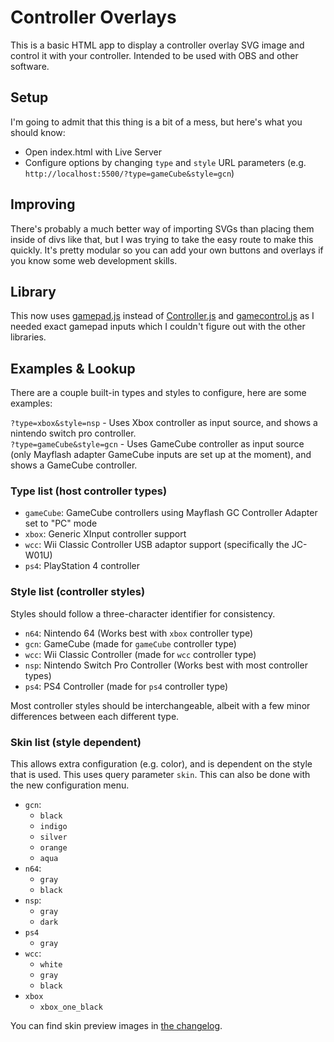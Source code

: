 # Controller Overlays

This is a basic HTML app to display a controller overlay SVG image and control it with your controller. Intended to be used with OBS and other software.

## Setup

I'm going to admit that this thing is a bit of a mess, but here's what you should know:

- Open index.html with Live Server
- Configure options by changing `type` and `style` URL parameters (e.g. `http://localhost:5500/?type=gameCube&style=gcn`)

## Improving

There's probably a much better way of importing SVGs than placing them inside of divs like that, but I was trying to take the easy route to make this quickly. It's pretty modular so you can add your own buttons and overlays if you know some web development skills.

## Library

This now uses [gamepad.js](https://github.com/Tom32i/gamepad.js) instead of [Controller.js](https://github.com/samiare/Controller.js) and [gamecontrol.js](https://github.com/alvaromontoro/gamecontroller.js) as I needed exact gamepad inputs which I couldn't figure out with the other libraries.

## Examples & Lookup

There are a couple built-in types and styles to configure, here are some examples:

`?type=xbox&style=nsp` - Uses Xbox controller as input source, and shows a nintendo switch pro controller.   
`?type=gameCube&style=gcn` - Uses GameCube controller as input source (only Mayflash adapter GameCube inputs are set up at the moment), and shows a GameCube controller.

### Type list (host controller types)

- `gameCube`: GameCube controllers using Mayflash GC Controller Adapter set to "PC" mode
- `xbox`: Generic XInput controller support
- `wcc`: Wii Classic Controller USB adaptor support (specifically the JC-W01U)
- `ps4`: PlayStation 4 controller

### Style list (controller styles)

Styles should follow a three-character identifier for consistency.

- `n64`: Nintendo 64 (Works best with `xbox` controller type)
- `gcn`: GameCube (made for `gameCube` controller type)
- `wcc`: Wii Classic Controller (made for `wcc` controller type)
- `nsp`: Nintendo Switch Pro Controller (Works best with most controller types)
- `ps4`: PS4 Controller (made for `ps4` controller type)

Most controller styles should be interchangeable, albeit with a few minor differences between each different type.

### Skin list (style dependent)

This allows extra configuration (e.g. color), and is dependent on the style that is used. This uses query parameter `skin`. This can also be done with the new configuration menu.

- `gcn`:
  - `black`   
  - `indigo`   
  - `silver`   
  - `orange`   
  - `aqua`   
- `n64`:
  - `gray`   
  - `black`   
- `nsp`:
  - `gray`   
  - `dark`
- `ps4`
  - `gray`
- `wcc`:
  - `white`   
  - `gray`   
  - `black`   
- `xbox`
  - `xbox_one_black`

You can find skin preview images in [the changelog](CHANGELOG.md#new-skins-in-v102).